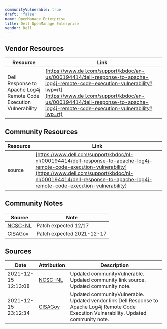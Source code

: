 ```yaml
---
communityVulnerable: true
draft: 'false'
name: OpenManage Enterprise
title: Dell OpenManage Enterprise
vendor: Dell
---
```


## Vendor Resources
| Resource | Link |
| --- | --- |
| Dell Response to Apache Log4j Remote Code Execution Vulnerability | [https://www.dell.com/support/kbdoc/en-us/000194414/dell-response-to-apache-log4j-remote-code-execution-vulnerability?lwp=rt](https://www.dell.com/support/kbdoc/en-us/000194414/dell-response-to-apache-log4j-remote-code-execution-vulnerability?lwp=rt) |

## Community Resources
| Resource | Link |
| --- | --- |
| source | [https://www.dell.com/support/kbdoc/nl-nl/000194414/dell-response-to-apache-log4j-remote-code-execution-vulnerability](https://www.dell.com/support/kbdoc/nl-nl/000194414/dell-response-to-apache-log4j-remote-code-execution-vulnerability) |

## Community Notes
| Source | Note |
| --- | --- |
| [NCSC-NL](https://github.com/NCSC-NL/log4shell/blob/main/software/README.md) | Patch expected 12/17 |
| [CISAGov](https://raw.githubusercontent.com/cisagov/log4j-affected-db/develop/README.md) | Patch expected 2021-12-17 |

## Sources
| Date | Attribution | Description |
| --- | --- | --- |
| 2021-12-15 12:13:08 | [NCSC-NL](https://github.com/NCSC-NL/log4shell/blob/main/software/README.md) | Updated communityVulnerable. Updated community link source. Updated community note.  |
| 2021-12-15 23:12:34 | [CISAGov](https://raw.githubusercontent.com/cisagov/log4j-affected-db/develop/README.md) | Updated communityVulnerable. Updated vendor link Dell Response to Apache Log4j Remote Code Execution Vulnerability. Updated community note.  |
